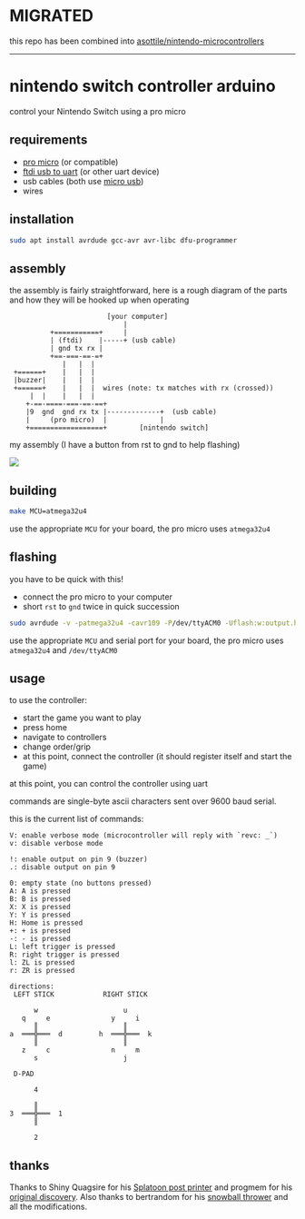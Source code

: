# MIGRATED

this repo has been combined into [asottile/nintendo-microcontrollers](https://github.com/asottile/nintendo-microcontrollers)

___

# nintendo switch controller arduino

control your Nintendo Switch using a pro micro

## requirements

- [pro micro] (or compatible)
- [ftdi usb to uart] (or other uart device)
- usb cables (both use [micro usb])
- wires

[pro micro]: https://amzn.to/3rpb36r
[ftdi usb to uart]: https://amzn.to/3dRWML0
[micro usb]: https://amzn.to/2NVK4ll

## installation

```bash
sudo apt install avrdude gcc-avr avr-libc dfu-programmer
```

## assembly

the assembly is fairly straightforward, here is a rough diagram of the parts
and how they will be hooked up when operating

```
                        [your computer]
                            |
          +===========+     |
          | (ftdi)    |-----+ (usb cable)
          | gnd tx rx |
          +==-===-==-=+
             |   |  |
 +======+    |   |  |
 |buzzer|    |   |  |
 +======+    |   |  |  wires (note: tx matches with rx (crossed))
     |  |    |   |  |
    +-==-====-===-==-==+
    |9  gnd  gnd rx tx |-------------+  (usb cable)
    |     (pro micro)  |             |
    +==================+        [nintendo switch]

```

my assembly (I have a button from rst to gnd to help flashing)

![](https://user-images.githubusercontent.com/1810591/114293095-2ab8a980-9a48-11eb-9b35-290d58786701.jpg)

## building

```bash
make MCU=atmega32u4
```

use the appropriate `MCU` for your board, the pro micro uses `atmega32u4`

## flashing

you have to be quick with this!

- connect the pro micro to your computer
- short `rst` to `gnd` twice in quick succession

```bash
sudo avrdude -v -patmega32u4 -cavr109 -P/dev/ttyACM0 -Uflash:w:output.hex
```

use the appropriate `MCU` and serial port for your board, the pro micro uses
`atmega32u4` and `/dev/ttyACM0`

## usage

to use the controller:
- start the game you want to play
- press home
- navigate to controllers
- change order/grip
- at this point, connect the controller (it should register itself and start
  the game)

at this point, you can control the controller using uart

commands are single-byte ascii characters sent over 9600 baud serial.

this is the current list of commands:

```
V: enable verbose mode (microcontroller will reply with `revc: _`)
v: disable verbose mode

!: enable output on pin 9 (buzzer)
.: disable output on pin 9

0: empty state (no buttons pressed)
A: A is pressed
B: B is pressed
X: X is pressed
Y: Y is pressed
H: Home is pressed
+: + is pressed
-: - is pressed
L: left trigger is pressed
R: right trigger is pressed
l: ZL is pressed
r: ZR is pressed

directions:
 LEFT STICK            RIGHT STICK

      w                     u
   q     e               y     i
      ║                     ║
a  ═══╬═══  d         h  ═══╬═══  k
      ║                     ║
   z     c               n     m
      s                     j

 D-PAD

      4

      ║
3  ═══╬═══  1
      ║

      2
```

## thanks

Thanks to Shiny Quagsire for his [Splatoon post printer](https://github.com/shinyquagsire23/Switch-Fightstick) and progmem for his [original discovery](https://github.com/progmem/Switch-Fightstick).
Also thanks to bertrandom for his [snowball thrower](https://github.com/bertrandom/snowball-thrower) and all the modifications.
